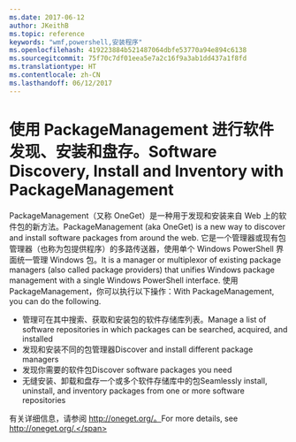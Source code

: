 ```yaml
---
ms.date: 2017-06-12
author: JKeithB
ms.topic: reference
keywords: "wmf,powershell,安装程序"
ms.openlocfilehash: 419223884b521487064dbfe53770a94e894c6138
ms.sourcegitcommit: 75f70c7df01eea5e7a2c16f9a3ab1dd437a1f8fd
ms.translationtype: HT
ms.contentlocale: zh-CN
ms.lasthandoff: 06/12/2017
---
```

# <a name="software-discovery-install-and-inventory-with-packagemanagement"></a><span data-ttu-id="8b750-102">使用 PackageManagement 进行软件发现、安装和盘存。</span><span class="sxs-lookup"><span data-stu-id="8b750-102">Software Discovery, Install and Inventory with PackageManagement</span></span>

<span data-ttu-id="8b750-103">PackageManagement（又称 OneGet）是一种用于发现和安装来自 Web 上的软件包的新方法。</span><span class="sxs-lookup"><span data-stu-id="8b750-103">PackageManagement (aka OneGet) is a new way to discover and install software packages from around the web.</span></span> <span data-ttu-id="8b750-104">它是一个管理器或现有包管理器（也称为包提供程序）的多路传送器，使用单个 Windows PowerShell 界面统一管理 Windows 包。</span><span class="sxs-lookup"><span data-stu-id="8b750-104">It is a manager or multiplexor of existing package managers (also called package providers) that unifies Windows package management with a single Windows PowerShell interface.</span></span> <span data-ttu-id="8b750-105">使用 PackageManagement，你可以执行以下操作：</span><span class="sxs-lookup"><span data-stu-id="8b750-105">With PackageManagement, you can do the following.</span></span>

-   <span data-ttu-id="8b750-106">管理可在其中搜索、获取和安装包的软件存储库列表。</span><span class="sxs-lookup"><span data-stu-id="8b750-106">Manage a list of software repositories in which packages can be searched, acquired, and installed</span></span>
-   <span data-ttu-id="8b750-107">发现和安装不同的包管理器</span><span class="sxs-lookup"><span data-stu-id="8b750-107">Discover and install different package managers</span></span>
-   <span data-ttu-id="8b750-108">发现你需要的软件包</span><span class="sxs-lookup"><span data-stu-id="8b750-108">Discover software packages you need</span></span>
-   <span data-ttu-id="8b750-109">无缝安装、卸载和盘存一个或多个软件存储库中的包</span><span class="sxs-lookup"><span data-stu-id="8b750-109">Seamlessly install, uninstall, and inventory packages from one or more software repositories</span></span>

<span data-ttu-id="8b750-110">有关详细信息，请参阅 http://oneget.org/。</span><span class="sxs-lookup"><span data-stu-id="8b750-110">For more details, see http://oneget.org/.</span></span>


